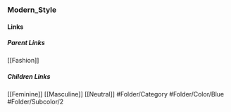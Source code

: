 ### Modern_Style
#### Links
##### Parent Links
[[Fashion]]
##### Children Links
[[Feminine]]
[[Masculine]]
[[Neutral]]
#Folder/Category
#Folder/Color/Blue
#Folder/Subcolor/2
